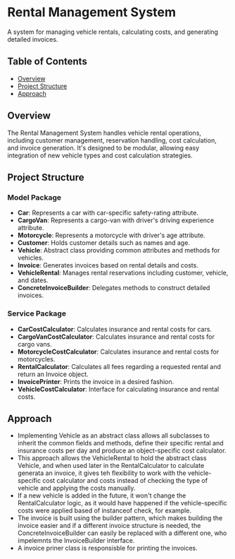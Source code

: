 # Rental Management System

A system for managing vehicle rentals, calculating costs, and generating detailed invoices.

## Table of Contents

- [Overview](#overview)
- [Project Structure](#project-structure)
- [Approach](#approach)

## Overview

The Rental Management System handles vehicle rental operations, including customer management, reservation handling, cost calculation, and invoice generation. It's designed to be modular, allowing easy integration of new vehicle types and cost calculation strategies.

## Project Structure

### Model Package

- **Car**: Represents a car with car-specific safety-rating attribute.
- **CargoVan**: Represents a cargo-van with driver's driving experience attribute.
- **Motorcycle**: Represents a motorcycle with driver's age attribute.
- **Customer**: Holds customer details such as names and age.
- **Vehicle**: Abstract class providing common attributes and methods for vehicles.
- **Invoice**: Generates invoices based on rental details and costs.
- **VehicleRental**: Manages rental reservations including customer, vehicle, and dates.
- **ConcreteInvoiceBuilder**: Delegates methods to construct detailed invoices.

### Service Package

- **CarCostCalculator**: Calculates insurance and rental costs for cars.
- **CargoVanCostCalculator**: Calculates insurance and rental costs for cargo vans.
- **MotorcycleCostCalculator**: Calculates insurance and rental costs for motorcycles.
- **RentalCalculator**: Calculates all fees regarding a requested rental and return an Invoice object.
- **InvoicePrinter**: Prints the invoice in a desired fashion.
- **VehicleCostCalculator**: Interface for calculating insurance and rental costs.

## Approach
- Implementing Vehicle as an abstract class allows all subclasses to inherit the common fields and methods, define their specific rental and insurance costs per day and produce an object-specific cost calculator.
- This approach allows the VehicleRental to hold the abstract class Vehicle, and when used later in the RentalCalculator to calculate generata an invoice, it gives teh flexibility to work with the vehicle-specific cost calculator and costs instead of checking the type of vehicle and applying the costs manually.
- If a new vehicle is added in the future, it won't change the RentalCalculator logic, as it would have happened if the vehicle-specific costs were applied based of instanceof check, for example.
- The invoice is built using the builder pattern, which makes building the invoice easier and if a different invoice structure is needed, the ConcreteInvoiceBuilder can easily be replaced with a different one, who impelemnts the InvoiceBuilder interface.
- A invoice priner class is responsisble for printing the invoices.
